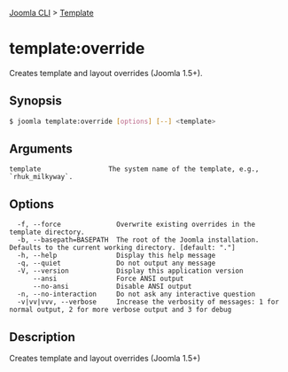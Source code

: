 [Joomla CLI](../index.md) > [Template](index.md)
# template:override

Creates template and layout overrides (Joomla 1.5+).

## Synopsis
```bash
$ joomla template:override [options] [--] <template>
```

## Arguments
```
template                 The system name of the template, e.g., `rhuk_milkyway`.
```

## Options
```
  -f, --force              Overwrite existing overrides in the template directory.
  -b, --basepath=BASEPATH  The root of the Joomla installation. Defaults to the current working directory. [default: "."]
  -h, --help               Display this help message
  -q, --quiet              Do not output any message
  -V, --version            Display this application version
      --ansi               Force ANSI output
      --no-ansi            Disable ANSI output
  -n, --no-interaction     Do not ask any interactive question
  -v|vv|vvv, --verbose     Increase the verbosity of messages: 1 for normal output, 2 for more verbose output and 3 for debug
```

## Description

Creates template and layout overrides (Joomla 1.5+)

